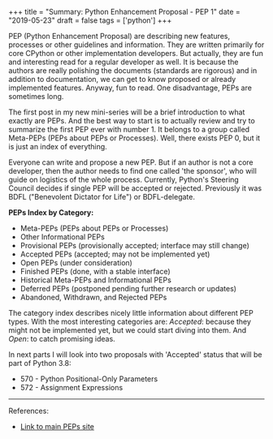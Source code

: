 +++
title = "Summary: Python Enhancement Proposal - PEP 1"
date = "2019-05-23"
draft = false
tags = ['python']
+++

PEP (Python Enhancement Proposal) are describing new features, processes or other guidelines and information.
They are written primarily for core CPython or other implementation developers. 
But actually, they are fun and interesting read for a regular developer as well. It is because the authors are really polishing
the documents (standards are rigorous) and in addition to documentation, we can get to know proposed or already implemented features.
Anyway, fun to read. One disadvantage, PEPs are sometimes long.

<!--more-->

The first post in my new mini-series will be a brief introduction to what exactly are PEPs.
And the best way to start is to actually review and try to summarize the first PEP ever with number 1.
It belongs to a group called Meta-PEPs (PEPs about PEPs or Processes). 
Well, there exists PEP 0, but it is just an index of everything.

Everyone can write and propose a new PEP. But if an author is not a core developer, then the author needs to find one
called 'the sponsor', who will guide on logistics of the whole process. Currently, Python's Steering Council decides if single
PEP will be accepted or rejected. Previously it was BDFL ("Benevolent Dictator for Life") or BDFL-delegate.

**PEPs Index by Category:**

* Meta-PEPs (PEPs about PEPs or Processes)
* Other Informational PEPs
* Provisional PEPs (provisionally accepted; interface may still change)
* Accepted PEPs (accepted; may not be implemented yet)
* Open PEPs (under consideration)
* Finished PEPs (done, with a stable interface)
* Historical Meta-PEPs and Informational PEPs
* Deferred PEPs (postponed pending further research or updates)
* Abandoned, Withdrawn, and Rejected PEPs

The category index describes nicely little information about different PEP types. With the most interesting categories are:
*Accepted*: because they might not be implemented yet, but we could start diving into them. And *Open*: to catch promising ideas.

In next parts I will look into two proposals with 'Accepted' status that will be part of Python 3.8:

* 570 - Python Positional-Only Parameters
* 572 - Assignment Expressions

 

---

References:

* [Link to main PEPs site][link_to_peps]


[link_to_peps]: https://www.python.org/dev/peps/
